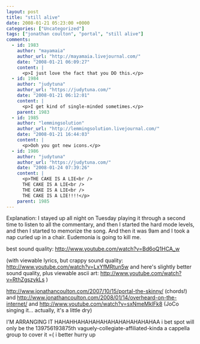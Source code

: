 ```yaml
---
layout: post
title: "still alive"
date: 2008-01-21 05:23:00 +0000
categories: ["Uncategorized"]
tags: ["jonathan coulton", "portal", "still alive"]
comments:
  - id: 1983
    author: "mayamaia"
    author_url: "http://mayamaia.livejournal.com/"
    date: "2008-01-21 06:09:27"
    content: |
      <p>I just love the fact that you DO this.</p>
  - id: 1984
    author: "judytuna"
    author_url: "https://judytuna.com/"
    date: "2008-01-21 06:12:01"
    content: |
      <p>I get kind of single-minded sometimes.</p>
    parent: 1983
  - id: 1985
    author: "lemmingsolution"
    author_url: "http://lemmingsolution.livejournal.com/"
    date: "2008-01-21 16:44:03"
    content: |
      <p>Ooh you got new icons.</p>
  - id: 1986
    author: "judytuna"
    author_url: "https://judytuna.com/"
    date: "2008-01-24 07:39:26"
    content: |
      <p>THE CAKE IS A LIE<br />
      THE CAKE IS A LIE<br />
      THE CAKE IS A LIE<br />
      THE CAKE IS A LIE!!!!</p>
    parent: 1985
---
```


Explanation: I stayed up all night on Tuesday playing it through a second time to listen to all the commentary, and then I started the hard mode levels, and then I started to memorize the song. And then it was 9am and I took a nap curled up in a chair. Eudemonia is going to kill me.

best sound quality: http://www.youtube.com/watch?v=Bd6oQ1HCA_w

(with viewable lyrics, but crappy sound quality: http://www.youtube.com/watch?v=LxYfMRtun5w
and here's slightly better sound quality, plus viewable ascii art: http://www.youtube.com/watch?v=RthZgszykLs )

http://www.jonathancoulton.com/2007/10/15/portal-the-skinny/ (chords!) and http://www.jonathancoulton.com/2008/01/14/overheard-on-the-internet/ and http://www.youtube.com/watch?v=sxNmeMklFk8 (JoCo singing it... actually, it's a little dry)

I'M ARRANGING IT HAHAHHAHAHAHAHAHAHAHAHAHAHAA i bet spot will only be the 139756193875th vaguely-collegiate-affiliated-kinda a cappella group to cover it =( i better hurry up